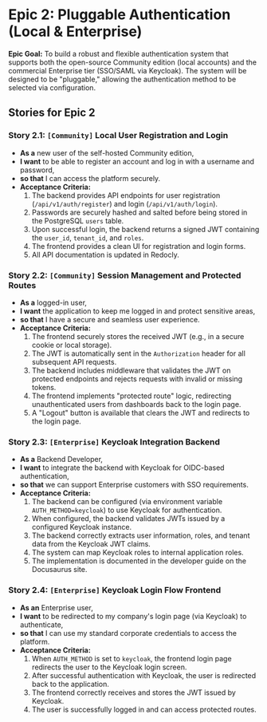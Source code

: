 # Epic 2: Pluggable Authentication (Local & Enterprise)

**Epic Goal:** To build a robust and flexible authentication system that supports both the open-source Community edition (local accounts) and the commercial Enterprise tier (SSO/SAML via Keycloak). The system will be designed to be "pluggable," allowing the authentication method to be selected via configuration.

## Stories for Epic 2

### Story 2.1: `[Community]` Local User Registration and Login
*   **As a** new user of the self-hosted Community edition,
*   **I want** to be able to register an account and log in with a username and password,
*   **so that** I can access the platform securely.
*   **Acceptance Criteria:**
    1.  The backend provides API endpoints for user registration (`/api/v1/auth/register`) and login (`/api/v1/auth/login`).
    2.  Passwords are securely hashed and salted before being stored in the PostgreSQL `users` table.
    3.  Upon successful login, the backend returns a signed JWT containing the `user_id`, `tenant_id`, and `roles`.
    4.  The frontend provides a clean UI for registration and login forms.
    5.  All API documentation is updated in Redocly.

### Story 2.2: `[Community]` Session Management and Protected Routes
*   **As a** logged-in user,
*   **I want** the application to keep me logged in and protect sensitive areas,
*   **so that** I have a secure and seamless user experience.
*   **Acceptance Criteria:**
    1.  The frontend securely stores the received JWT (e.g., in a secure cookie or local storage).
    2.  The JWT is automatically sent in the `Authorization` header for all subsequent API requests.
    3.  The backend includes middleware that validates the JWT on protected endpoints and rejects requests with invalid or missing tokens.
    4.  The frontend implements "protected route" logic, redirecting unauthenticated users from dashboards back to the login page.
    5.  A "Logout" button is available that clears the JWT and redirects to the login page.

### Story 2.3: `[Enterprise]` Keycloak Integration Backend
*   **As a** Backend Developer,
*   **I want** to integrate the backend with Keycloak for OIDC-based authentication,
*   **so that** we can support Enterprise customers with SSO requirements.
*   **Acceptance Criteria:**
    1.  The backend can be configured (via environment variable `AUTH_METHOD=keycloak`) to use Keycloak for authentication.
    2.  When configured, the backend validates JWTs issued by a configured Keycloak instance.
    3.  The backend correctly extracts user information, roles, and tenant data from the Keycloak JWT claims.
    4.  The system can map Keycloak roles to internal application roles.
    5.  The implementation is documented in the developer guide on the Docusaurus site.

### Story 2.4: `[Enterprise]` Keycloak Login Flow Frontend
*   **As an** Enterprise user,
*   **I want** to be redirected to my company's login page (via Keycloak) to authenticate,
*   **so that** I can use my standard corporate credentials to access the platform.
*   **Acceptance Criteria:**
    1.  When `AUTH_METHOD` is set to `keycloak`, the frontend login page redirects the user to the Keycloak login screen.
    2.  After successful authentication with Keycloak, the user is redirected back to the application.
    3.  The frontend correctly receives and stores the JWT issued by Keycloak.
    4.  The user is successfully logged in and can access protected routes.

